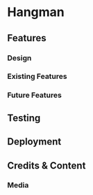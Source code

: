 # Hangman

## Features

### Design

### Existing Features

### Future Features

## Testing

## Deployment

## Credits & Content

### Media